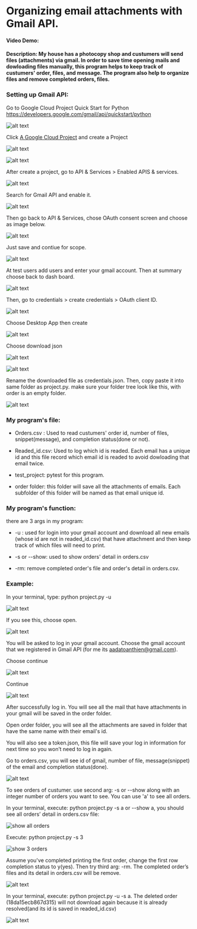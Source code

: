 # Organizing email attachments with Gmail API.
#### Video Demo:  [<URL HERE>](https://www.youtube.com/watch?v=yB_15jygJJI)
#### Description: My house has a photocopy shop and custumers will send files (attachments) via gmail. In order to save time opening mails and dowloading files manually, this program helps to keep track of custumers' order, files, and message. The program also help to organize files and remove completed orders, files.

### Setting up Gmail API:

Go to Google Cloud Project Quick Start for Python
https://developers.google.com/gmail/api/quickstart/python

![alt text](image/0.png)

Click [A Google Cloud Project](https://developers.google.com/workspace/guides/create-project) and create a Project

![alt text](image/1.png)

![alt text](image/2.png)

After create a project, go to API & Services > Enabled APIS & services.

![alt text](image/3.png)

Search for Gmail API and enable it.

![alt text](image/4.png)

Then go back to API & Services, chose OAuth consent screen and choose as image below.

![alt text](image/5.png)

Just save and contiue for scope.

![alt text](image/6.png)

At test users add users and enter your gmail account. Then at summary choose back to dash board.

![alt text](image/7.png)

Then, go to credentials > create credentials > OAuth client ID.

![alt text](image/8.png)

Choose Desktop App then create

![alt text](image/9.png)

Choose download json

![alt text](image/10.png)

![alt text](image/11.png)

Rename the downloaded file as credentials.json. Then, copy paste it into same folder as project.py. make sure your folder tree look like this, with order is an empty folder.

![alt text](image/12.png)

### My program's file:

- Orders.csv : Used to read custumers' order id, number of files, snippet(message), and completion status(done or not).

- Readed_id.csv: Used to log which id is readed. Each email has a unique id and this file record which email id is readed to avoid dowloading that email twice.

- test_project: pytest for this program.

- order folder: this folder will save all the attachments of emails. Each subfolder of this folder will be named as that email unique id.

### My program's function:
there are 3 args in my program:

- -u : used for login into your gmail account and download all new emails (whose id are not in readed_id.csv) that have attachment and then keep track of which files will need to print.

- -s or --show: used to show orders' detail in orders.csv

- -rm: remove completed order's file and order's detail in orders.csv.



### Example:
In your terminal, type: python project.py -u

![alt text](image/14.png)

If you see this, choose open.

![alt text](image/15.png)

You will be asked to log in your gmail account. Choose the gmail account that we registered in Gmail API (for me its aadatoanthien@gmail.com).

Choose continue

![alt text](image/16.png)

Continue

![alt text](image/17.png)

After successfully log in. You will see all the mail that have attachments in your gmail will be saved in the order folder.

Open order folder, you will see all the attachments are saved in folder that have the same name with their email's id.

You will also see a token.json, this file will save your log in information for next time so you won’t need to log in again.

Go to orders.csv, you will see id of gmail, number of file, message(snippet) of the email and completion status(done).

![alt text](image/18.png)

To see orders of custumer. use second arg: -s or --show along with an integer number of orders you want to see. You can use 'a' to see all orders.

In your terminal, execute: python project.py -s a or --show a, you should see all orders’ detail in orders.csv file:

![show all orders](image/19.png)

Execute: python project.py -s 3

![show 3 orders](image/20.png)

Assume you've completed printing the first order, change the first row completion status to y(yes). Then try third arg: -rm. The completed order’s files and its detail in orders.csv will be remove.

![alt text](image/21.png)


In your terminal, execute: python project.py -u -s a. The deleted order (18da15ecb867d315) will not download again because it is already resolved(and its id is saved in readed_id.csv)

![alt text](image/23.png)
